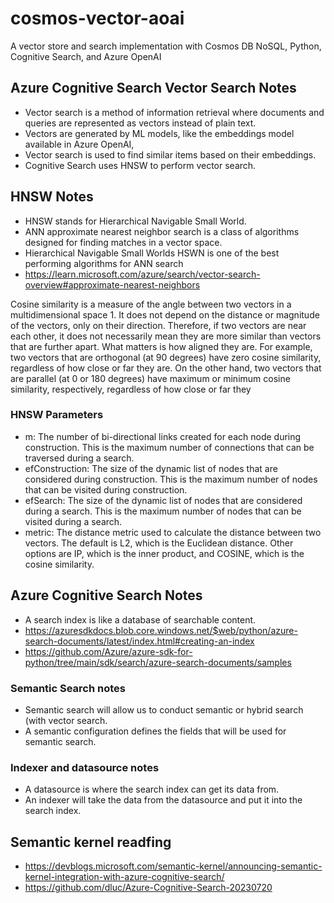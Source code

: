 # cosmos-vector-aoai
A vector store and search implementation with Cosmos DB NoSQL, Python, Cognitive Search, and Azure OpenAI

## Azure Cognitive Search Vector Search Notes
- Vector search is a method of information retrieval where documents and queries are represented as vectors instead of plain text. 
- Vectors are generated by ML models, like the embeddings model available in Azure OpenAI,
- Vector search is used to find similar items based on their embeddings.
- Cognitive Search uses HNSW to perform vector search.

## HNSW Notes

- HNSW stands for Hierarchical Navigable Small World.
- ANN approximate nearest neighbor search is a class of algorithms designed for finding matches in a vector space.
- Hierarchical Navigable Small Worlds HSWN is one of the best performing algorithms for ANN search
- https://learn.microsoft.com/azure/search/vector-search-overview#approximate-nearest-neighbors



Cosine similarity is a measure of the angle between two vectors in a multidimensional space 1.
It does not depend on the distance or magnitude of the vectors, only on their direction. Therefore, if two vectors are near each other, it does not necessarily mean they are more similar than vectors that are further apart. What matters is how aligned they are. For example, two vectors that are orthogonal (at 90 degrees) have zero cosine similarity, regardless of how close or far they are. On the other hand, two vectors that are parallel (at 0 or 180 degrees) have maximum or minimum cosine similarity, respectively, regardless of how close or far they

### HNSW Parameters
- m: The number of bi-directional links created for each node during construction. This is the maximum number of connections that can be traversed during a search.
- efConstruction: The size of the dynamic list of nodes that are considered during construction. This is the maximum number of nodes that can be visited during construction.
- efSearch: The size of the dynamic list of nodes that are considered during a search. This is the maximum number of nodes that can be visited during a search.
- metric: The distance metric used to calculate the distance between two vectors. The default is L2, which is the Euclidean distance. Other options are IP, which is the inner product, and COSINE, which is the cosine similarity.


## Azure Cognitive Search Notes
- A search index is like a database of searchable content.
- https://azuresdkdocs.blob.core.windows.net/$web/python/azure-search-documents/latest/index.html#creating-an-index
- https://github.com/Azure/azure-sdk-for-python/tree/main/sdk/search/azure-search-documents/samples

### Semantic Search notes

- Semantic search will allow us to conduct semantic or hybrid search (with vector search.
- A semantic configuration defines the fields that will be used for semantic search.

### Indexer and datasource notes

- A datasource is where the search index can get its data from.
- An indexer will take the data from the datasource and put it into the search index.

## Semantic kernel readfing

- https://devblogs.microsoft.com/semantic-kernel/announcing-semantic-kernel-integration-with-azure-cognitive-search/
- https://github.com/dluc/Azure-Cognitive-Search-20230720